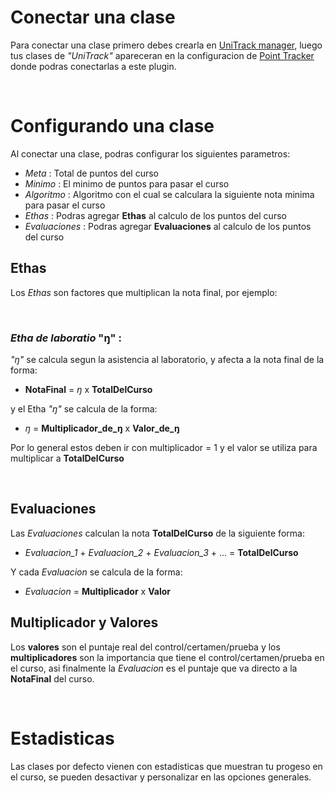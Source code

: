 
# Conectar una clase

Para conectar una clase primero debes crearla en [UniTrack manager](/home/settings/unitrack_manager/), luego tus clases de _"UniTrack"_
apareceran en la configuracion de [Point Tracker](/home/settings/point_tracker/) donde podras conectarlas a este plugin.

<br/>

# Configurando una clase

Al conectar una clase, podras configurar los siguientes parametros:

- _Meta_ : Total de puntos del curso
- _Minimo_ : El minimo de puntos para pasar el curso
- _Algoritmo_ : Algoritmo con el cual se calculara la siguiente nota minima para pasar el curso
- _Ethas_ : Podras agregar **Ethas** al calculo de los puntos del curso
- _Evaluaciones_ : Podras agregar **Evaluaciones** al calculo de los puntos del curso

## Ethas

Los _Ethas_ son factores que multiplican la nota final, por ejemplo:

<br/>

### _Etha de laboratio_ "ŋ" :

_"ŋ"_ se calcula segun la asistencia al laboratorio, y afecta a la nota final de la forma:

- **NotaFinal** = _ŋ_ x **TotalDelCurso**

y el Etha _"ŋ"_ se calcula de la forma:

- _ŋ_ = **Multiplicador_de_ŋ** x **Valor_de_ŋ**

Por lo general estos deben ir con multiplicador = 1 y el valor se utiliza para multiplicar a **TotalDelCurso**

<br/>

## Evaluaciones

Las _Evaluaciones_ calculan la nota **TotalDelCurso** de la siguiente forma:

- _Evaluacion_1_ + _Evaluacion_2_ + _Evaluacion_3_ + ... = **TotalDelCurso**

Y cada _Evaluacion_ se calcula de la forma:

- _Evaluacion_ = **Multiplicador** x **Valor**

## Multiplicador y Valores

Los **valores** son el puntaje real del control/certamen/prueba y los **multiplicadores** son la importancia que tiene el
control/certamen/prueba en el curso, asi finalmente la _Evaluacion_ es el puntaje que va directo a la **NotaFinal** del curso.

<br/>

# Estadisticas

Las clases por defecto vienen con estadisticas que muestran tu progeso en el curso, se pueden desactivar y personalizar en las opciones generales.

<br/>